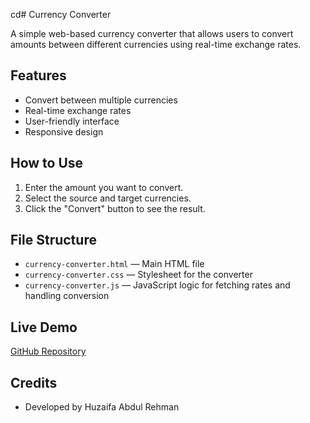 cd# Currency Converter

A simple web-based currency converter that allows users to convert amounts between different currencies using real-time exchange rates.

## Features

- Convert between multiple currencies
- Real-time exchange rates
- User-friendly interface
- Responsive design

## How to Use

1. Enter the amount you want to convert.
2. Select the source and target currencies.
3. Click the "Convert" button to see the result.

## File Structure

- `currency-converter.html` — Main HTML file
- `currency-converter.css` — Stylesheet for the converter
- `currency-converter.js` — JavaScript logic for fetching rates and handling conversion

## Live Demo
[GitHub Repository](https://github.com/HuzaifaAbdulRehman/Currency-Convertor)

## Credits
- Developed by Huzaifa Abdul Rehman
